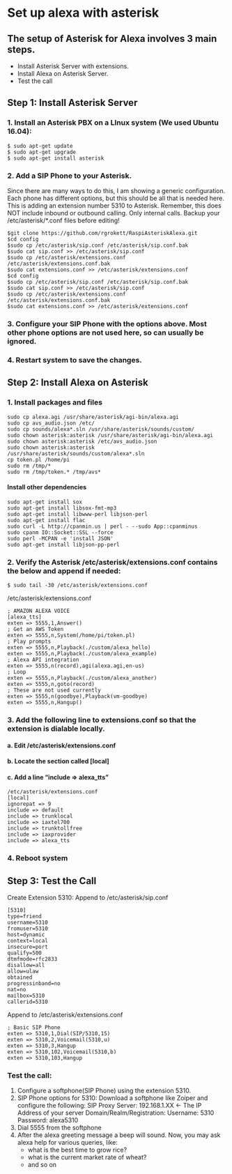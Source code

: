 # Set up alexa with asterisk

## The setup of Asterisk for Alexa involves 3 main steps.
* Install Asterisk Server with extensions.
* Install Alexa on Asterisk Server.
* Test the call

## Step 1: Install Asterisk Server

### 1. Install an Asterisk PBX on a LInux system (We used Ubuntu 16.04):
```
$ sudo apt-get update
$ sudo apt-get upgrade
$ sudo apt-get install asterisk
```

### 2. Add a SIP Phone to your Asterisk. 
Since there are many ways to do this, I am showing a generic
configuration. Each phone has different options, but this should be all that is needed here.
This is adding an extension number 5310 to Asterisk. Remember, this does NOT include inbound or outbound calling. Only internal calls. Backup your /etc/asterisk/*.conf files before editing!
```
$git clone https://github.com/rgrokett/RaspiAsteriskAlexa.git
$cd config
$sudo cp /etc/asterisk/sip.conf /etc/asterisk/sip.conf.bak
$sudo cat sip.conf >> /etc/asterisk/sip.conf
$sudo cp /etc/asterisk/extensions.conf /etc/asterisk/extensions.conf.bak
$sudo cat extensions.conf >> /etc/asterisk/extensions.conf
$cd config
$sudo cp /etc/asterisk/sip.conf /etc/asterisk/sip.conf.bak
$sudo cat sip.conf >> /etc/asterisk/sip.conf
$sudo cp /etc/asterisk/extensions.conf /etc/asterisk/extensions.conf.bak
$sudo cat extensions.conf >> /etc/asterisk/extensions.conf
```
### 3. Configure your SIP Phone with the options above. Most other phone options are not used here, so can usually be ignored.

### 4. Restart system to save the changes.


## Step 2: Install Alexa on Asterisk
### 1. Install packages and files
```
sudo cp alexa.agi /usr/share/asterisk/agi-bin/alexa.agi
sudo cp avs_audio.json /etc/
sudo cp sounds/alexa*.sln /usr/share/asterisk/sounds/custom/
sudo chown asterisk:asterisk /usr/share/asterisk/agi-bin/alexa.agi
sudo chown asterisk:asterisk /etc/avs_audio.json
sudo chown asterisk:asterisk /usr/share/asterisk/sounds/custom/alexa*.sln
cp token.pl /home/pi
sudo rm /tmp/*
sudo rm /tmp/token.* /tmp/avs*
```

#### Install other dependencies
```
sudo apt-get install sox
sudo apt-get install libsox-fmt-mp3
sudo apt-get install libwww-perl libjson-perl
sudo apt-get install flac
sudo curl -L http://cpanmin.us | perl - --sudo App::cpanminus
sudo cpanm IO::Socket::SSL --force
sudo perl -MCPAN -e 'install JSON'
sudo apt-get install libjson-pp-perl
```

### 2. Verify the Asterisk /etc/asterisk/extensions.conf contains the below and append if needed:
```
$ sudo tail -30 /etc/asterisk/extensions.conf
```

/etc/asterisk/extensions.conf
```
; AMAZON ALEXA VOICE
[alexa_tts]
exten => 5555,1,Answer()
; Get an AWS Token
exten => 5555,n,System(/home/pi/token.pl)
; Play prompts
exten => 5555,n,Playback(./custom/alexa_hello)
exten => 5555,n,Playback(./custom/alexa_example)
; Alexa API integration
exten => 5555,n(record),agi(alexa.agi,en-us)
; Loop
exten => 5555,n,Playback(./custom/alexa_another)
exten => 5555,n,goto(record)
; These are not used currently
exten => 5555,n(goodbye),Playback(vm-goodbye)
exten => 5555,n,Hangup()
```

### 3. Add the following line to extensions.conf so that the extension is dialable locally.
#### a. Edit /etc/asterisk/extensions.conf
#### b. Locate the section called [local]
#### c. Add a line “include => alexa_tts”
```
/etc/asterisk/extensions.conf
[local]
ignorepat => 9
include => default
include => trunklocal
include => iaxtel700
include => trunktollfree
include => iaxprovider
include => alexa_tts
```
### 4. Reboot system

## Step 3: Test the Call

Create Extension 5310: Append to /etc/asterisk/sip.conf
```
[5310]
type=friend
username=5310
fromuser=5310
host=dynamic
context=local
insecure=port
qualify=500
dtmfmode=rfc2833
disallow=all
allow=ulaw
obtained
progressinband=no
nat=no
mailbox=5310
callerid=5310

```
Append to /etc/asterisk/extensions.conf
```
; Basic SIP Phone
exten => 5310,1,Dial(SIP/5310,15)
exten => 5310,2,Voicemail(5310,u)
exten => 5310,3,Hangup
exten => 5310,102,Voicemail(5310,b)
exten => 5310,103,Hangup
```


### Test the call:

1. Configure a softphone(SIP Phone) using the extension 5310.
2. SIP Phone options for 5310: Download a softphone like Zoiper and configure the following:
	SIP Proxy Server: 192.168.1.XX <- The IP Address of your server
	Domain/Realm/Registration: <same IP as above>
	Username: 5310
	Password: alexa5310
3. Dial 5555 from the softphone
6. After the alexa greeting message a beep will sound. Now, you may ask alexa help for various queries, like:
    * what is the best time to grow rice?
    * what is the current market rate of wheat?
    * and so on

